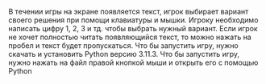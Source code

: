 В течении игры на экране появляется текст, игрок выбирает вариант своего решения при помощи клавиатуры и мышки. Игроку необходимо написать цифру 1, 2, 3 и тд. чтобы выбрать нужный вариант. Если игрок не хочет полностью читать появляющийся текст, то можно нажать на пробел и текст будет пропускаться. Что бы запустить игру, нужно скачать и установить Python версию 3.11.3. Что бы запустить игру, нужно нажать на файл правой кнопкой мыши и открыть его с помощью Python
